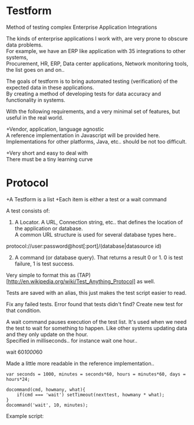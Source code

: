 Testform
========

Method of testing complex Enterprise Application Integrations

The kinds of enterprise applications I work with, are very prone to obscure data problems.    
For example, we have an ERP like application with 35 integrations to other systems,      
Procurement, HR, ERP, Data center applications, Network monitoring tools, the list goes on and on..    

The goals of testform is to bring automated testing (verification) of the expected data in these applications.    
By creating a method of developing tests for data accuracy and functionality in systems.    

With the following requirements, and a very minimal set of features, but useful in the real world.    

+Vendor, application, language agnostic    
A reference implementation in Javascript will be provided here. Implementations for other platforms, Java, etc.. should be not too difficult.    

+Very short and easy to deal with    
There must be a tiny learning curve    
    
Protocol
========
+A Testform is a list
+Each item is either a test or a wait command      
    
A test consists of:

1) A Locator.  A URL, Connection string, etc.. that defines the location of the application or database.    
A common URL structure is used for several database types here.. 

protocol://user:password@host[:port]/(database|datasource id)    
    
2) A command (or database query).  That returns a result 0 or 1.  0 is test failure, 1 is test success.
    
Very simple to format this as (TAP)[http://en.wikipedia.org/wiki/Test_Anything_Protocol] as well.    
    
Tests are saved with an alias, this just makes the test script easier to read.    

Fix any failed tests.  Error found that tests didn't find?  Create new test for that condition.    
    
A wait command pauses execution of the test list.  It's used when we need the test to wait for something to happen.  Like other systems updating data and they only update on the hour.    
Specified in milliseconds.. for instance wait one hour..    

wait 60*1000*60   

Made a little more readable in the reference implementation..    

````
var seconds = 1000, minutes = seconds*60, hours = minutes*60, days = hours*24;

docommand(cmd, howmany, what){
    if(cmd === 'wait') setTimeout(nexttest, howmany * what);
}
docommand('wait', 10, minutes);

````
    
Example script:
````

````
